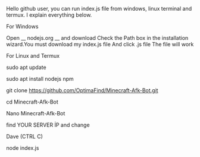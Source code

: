 Hello github user, you can run index.js file from windows, linux terminal and termux. I explain everything below.


For Windows

Open __ nodejs.org __ and download
Check the Path box in the installation wizard.You must download my index.js file
And click .js file
The file will work

For Linux and Termux

sudo apt update

sudo apt install nodejs npm

git clone https://github.com/OptimaFind/Minecraft-Afk-Bot.git

cd Minecraft-Afk-Bot

Nano Minecraft-Afk-Bot

find YOUR SERVER İP and change

Dave (CTRL C)

node index.js

